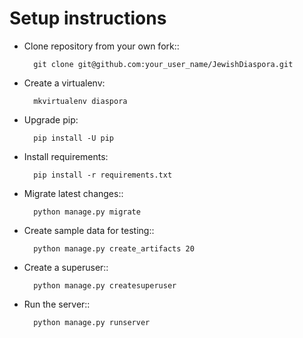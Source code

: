 # Setup instructions

* Clone repository from your own fork::
    
        git clone git@github.com:your_user_name/JewishDiaspora.git

* Create a virtualenv:

        mkvirtualenv diaspora

* Upgrade pip:

        pip install -U pip

* Install requirements:

        pip install -r requirements.txt

* Migrate latest changes::

        python manage.py migrate

* Create sample data for testing::

        python manage.py create_artifacts 20

* Create a superuser::

        python manage.py createsuperuser

* Run the server::

        python manage.py runserver
